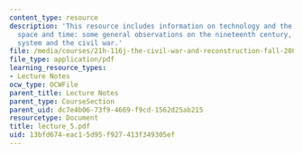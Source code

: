 ```yaml
---
content_type: resource
description: 'This resource includes information on technology and the conquest of
  space and time: some general observations on the nineteenth century, and the railroad
  system and the civil war.'
file: /media/courses/21h-116j-the-civil-war-and-reconstruction-fall-2005/13bfd674eac15d95f927413f349305ef_lecture_5.pdf
file_type: application/pdf
learning_resource_types:
- Lecture Notes
ocw_type: OCWFile
parent_title: Lecture Notes
parent_type: CourseSection
parent_uid: dc7e4b06-73f9-4669-f9cd-1562d25ab215
resourcetype: Document
title: lecture_5.pdf
uid: 13bfd674-eac1-5d95-f927-413f349305ef
---
```

